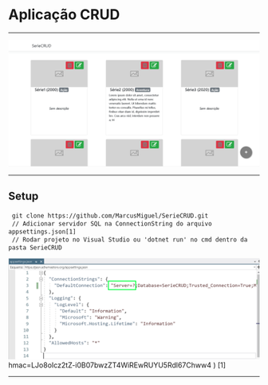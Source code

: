 
# Aplicação CRUD
***
![Alt text](/SerieCRUD/wwwroot/images/Screenshot_10.png?raw=true)
***
## Setup
     git clone https://github.com/MarcusMiguel/SerieCRUD.git
     // Adicionar servidor SQL na ConnectionString do arquivo  appsettings.json[1] 
     // Rodar projeto no Visual Studio ou 'dotnet run' no cmd dentro da pasta SerieCRUD
![Alt text](/SerieCRUD/wwwroot/images/Screenshot_6.png?raw=true)hmac=LJo8oIcz2tZ-i0B07bwzZT4WiREwRUYU5Rdl67Chww4 ) [1]
***
